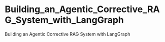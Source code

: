 # Building_an_Agentic_Corrective_RAG_System_with_LangGraph
Building an Agentic Corrective RAG System with LangGraph
